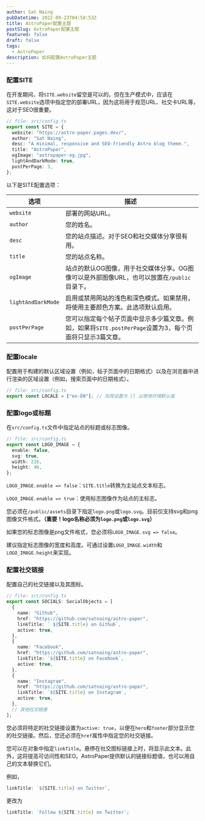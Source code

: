 ```yaml
---
author: Sat Naing
pubDatetime: 2022-09-23T04:58:53Z
title: AstroPaper配置主题
postSlug: AstroPaper配置主题
featured: false
draft: false
tags:
  - AstroPaper
description: 如何配置AstroPaper主题
---
```

### **配置SITE**

在开发期间，将`SITE.website`留空是可以的。但在生产模式中，应该在`SITE.website`选项中指定您的部署URL，因为这将用于规范URL、社交卡URL等，这对于SEO很重要。

```typescript
// file: src/config.ts
export const SITE = {
  website: "https://astro-paper.pages.dev/",
  author: "Sat Naing",
  desc: "A minimal, responsive and SEO-friendly Astro blog theme.",
  title: "AstroPaper",
  ogImage: "astropaper-og.jpg",
  lightAndDarkMode: true,
  postPerPage: 3,
};
```

以下是SITE配置选项：

| 选项               | 描述                                                         |
| ------------------ | ------------------------------------------------------------ |
| `website`          | 部署的网站URL。                                              |
| `author`           | 您的姓名。                                                   |
| `desc`             | 您的站点描述。对于SEO和社交媒体分享很有用。                  |
| `title`            | 您的站点名称。                                               |
| `ogImage`          | 站点的默认OG图像，用于社交媒体分享。OG图像可以是外部图像URL，也可以放置在`/public`目录下。 |
| `lightAndDarkMode` | 启用或禁用网站的浅色和深色模式。如果禁用，将使用主要颜色方案。此选项默认启用。 |
| `postPerPage`      | 您可以指定每个帖子页面中显示多少篇文章。例如，如果将`SITE.postPerPage`设置为3，每个页面将只显示3篇文章。 |



### **配置locale**

配置用于构建的默认区域设置（例如，帖子页面中的日期格式）以及在浏览器中进行渲染的区域设置（例如，搜索页面中的日期格式）。

```typescript
// file: src/config.ts
export const LOCALE = ["en-EN"]; // 将其设置为 [] 以使用环境默认值
```



### **配置logo或标题**

在`src/config.ts`文件中指定站点的标题或标志图像。

```typescript
// file: src/config.ts
export const LOGO_IMAGE = {
  enable: false,
  svg: true,
  width: 216,
  height: 46,
};
```

`LOGO_IMAGE.enable => false`：`SITE.title`转换为主站点文本标志。

`LOGO_IMAGE.enable => true`：使用标志图像作为站点的主标志。

您必须在`/public/assets`目录下指定`logo.png`或`logo.svg`。目前仅支持svg和png图像文件格式。**（重要！logo名称必须为`logo.png`或`logo.svg`）**

如果您的标志图像是png文件格式，您必须将`LOGO_IMAGE.svg => false`。

建议指定标志图像的宽度和高度。可通过设置`LOGO_IMAGE.width`和`LOGO_IMAGE.height`来实现。



### **配置社交链接**

配置自己的社交链接以及其图标。

```typescript
// file: src/config.ts
export const SOCIALS: SocialObjects = [
  {
    name: "Github",
    href: "https://github.com/satnaing/astro-paper",
    linkTitle: ` ${SITE.title} on Github`,
    active: true,
  },
  {
    name: "Facebook",
    href: "https://github.com/satnaing/astro-paper",
    linkTitle: `${SITE.title} on Facebook`,
    active: true,
  },
  {
    name: "Instagram",
    href: "https://github.com/satnaing/astro-paper",
    linkTitle: `${SITE.title} on Instagram`,
    active: true,
  },
  // 其他社交链接
];
```

您必须将特定的社交链接设置为`active: true`，以便在`hero`和`footer`部分显示您的社交链接。然后，您还必须在`href`属性中指定您的社交链接。

您可以在对象中指定`linkTitle`。悬停在社交图标链接上时，将显示此文本。此外，这将提高可访问性和SEO。AstroPaper提供默认的链接标题值，也可以用自己的文本替换它们。

例如，

```typescript
linkTitle: `${SITE.title} on Twitter`,
```

更改为

```typescript
linkTitle: `Follow ${SITE.title} on Twitter`;
```